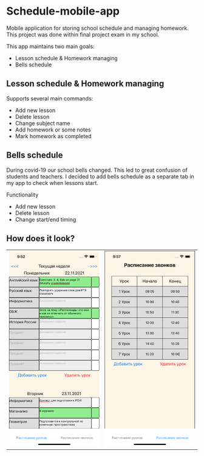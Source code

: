 # Schedule-mobile-app
Mobile application for storing school schedule and managing homework. This project was done within final project exam in my school.

This app maintains two main goals:
- Lesson schedule & Homework managing
- Bells schedule 

## Lesson schedule & Homework managing
Supports several main commands:
- Add new lesson
- Delete lesson
- Change subject name
- Add homework or some notes
- Mark homework as completed

## Bells schedule

During covid-19 our school bells changed. This led to great confusion of students and teachers. I decided to add bells schedule as a separate tab in my app to check when lessons start.

Functionality
- Add new lesson
- Delete lesson
- Change start/end timing

## How does it look?

<table border="0px">
  <tr>
    <td>
      <img src="images/Homework.png" alt="homework" width="350"/>
    </td>
    <td>
      <img src="images/Bells.png" alt="homework" width="350"/>
    </td>
  </tr>
</table>
